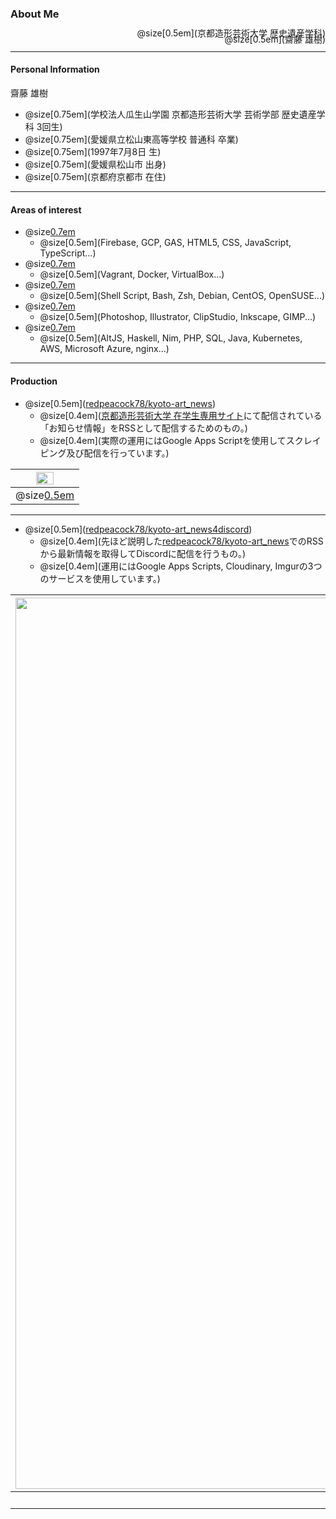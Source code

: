 ### About Me

<div style="text-align: right;line-height: 0.7;">
  @size[0.5em](京都造形芸術大学 歴史遺産学科)<br>
  @size[0.5em](齋藤 雄樹)
</div>

---

#### Personal Information

<div style="text-align: left">
  齋藤 雄樹
</div>

- @size[0.75em](学校法人瓜生山学園 京都造形芸術大学 芸術学部 歴史遺産学科 3回生)
- @size[0.75em](愛媛県立松山東高等学校 普通科 卒業)
- @size[0.75em](1997年7月8日 生)
- @size[0.75em](愛媛県松山市 出身)
- @size[0.75em](京都府京都市 在住)

---

#### Areas of interest


- @size[0.7em](Web・クラウド等の技術)
  - @size[0.5em](Firebase, GCP, GAS, HTML5, CSS, JavaScript, TypeScript...)
- @size[0.7em](仮想化技術)
  - @size[0.5em](Vagrant, Docker, VirtualBox...)
- @size[0.7em](Linux・Shell系技術)
  - @size[0.5em](Shell Script, Bash, Zsh, Debian, CentOS, OpenSUSE...)
- @size[0.7em](デザイン系技術)
  - @size[0.5em](Photoshop, Illustrator, ClipStudio, Inkscape, GIMP...)
- @size[0.7em](まだ触れたことのない技術)
  - @size[0.5em](AltJS, Haskell, Nim, PHP, SQL, Java, Kubernetes, AWS, Microsoft Azure, nginx...)

---

#### Production


- @size[0.5em](<a href="https://github.com/redpeacock78/kyoto-art_news">redpeacock78/kyoto-art_news</a>)
  - @size[0.4em](<a href="https://www.kyoto-art.ac.jp/student/">京都造形芸術大学 在学生専用サイト</a>にて配信されている「お知らせ情報」をRSSとして配信するためのもの。)
  - @size[0.4em](実際の運用にはGoogle Apps Scriptを使用してスクレイピング及び配信を行っています。)

|<img src="https://i.imgur.com/XlzcHfn.png" width="55%" align="top">|
|:-:|
|@size[0.5em](Feedly上で実際に見た様子)|

---

- @size[0.5em](<a href="https://github.com/redpeacock78/kyoto-art_news4discord">redpeacock78/kyoto-art_news4discord</a>)
  - @size[0.4em](先ほど説明した<a href="https://github.com/redpeacock78/kyoto-art_news">redpeacock78/kyoto-art_news</a>でのRSSから最新情報を取得してDiscordに配信を行うもの。)
  - @size[0.4em](運用にはGoogle Apps Scripts, Cloudinary, Imgurの3つのサービスを使用しています。)

|<img src="https://i.imgur.com/7LbvCIu.png" alt="Operation image diagrams" title="Operation image diagrams"  width="1426px">|<img src="https://i.imgur.com/ylafRbF.png" alt="Operation example" title="Operation example">|
|:-:|:-:|
|@size[0.5em](実際の各サービスの連携)|@size[0.5em](表示されるメッセージ例)|

